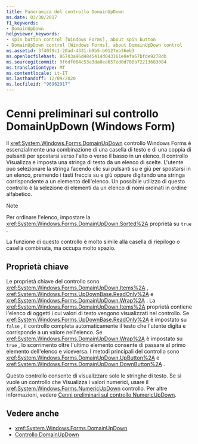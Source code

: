 ```yaml
---
title: Panoramica del controllo DomainUpDown
ms.date: 03/30/2017
f1_keywords:
- DomainUpDown
helpviewer_keywords:
- spin button control [Windows Forms], about spin button
- DomainUpDown control [Windows Forms], about DomainUpDown control
ms.assetid: 3f40f9c1-20ad-4331-b9b5-b0127eb36eb3
ms.openlocfilehash: 86703a96d4845414d043161e0efa67bfde9278db
ms.sourcegitcommit: 9f6df084c53a3da0ea657ed0d708a72213683084
ms.translationtype: MT
ms.contentlocale: it-IT
ms.lasthandoff: 12/09/2020
ms.locfileid: "96962917"
---
```

# <a name="domainupdown-control-overview-windows-forms"></a>Cenni preliminari sul controllo DomainUpDown (Windows Form)
Il <xref:System.Windows.Forms.DomainUpDown> controllo Windows Forms è essenzialmente una combinazione di una casella di testo e di una coppia di pulsanti per spostarsi verso l'alto o verso il basso in un elenco. Il controllo Visualizza e imposta una stringa di testo da un elenco di scelte. L'utente può selezionare la stringa facendo clic sui pulsanti su e giù per spostarsi in un elenco, premendo i tasti freccia su e giù oppure digitando una stringa corrispondente a un elemento dell'elenco. Un possibile utilizzo di questo controllo è la selezione di elementi da un elenco di nomi ordinati in ordine alfabetico.  
  
> [!NOTE]
> Per ordinare l'elenco, impostare la <xref:System.Windows.Forms.DomainUpDown.Sorted%2A> proprietà su `true` .  
  
 La funzione di questo controllo è molto simile alla casella di riepilogo o casella combinata, ma occupa molto spazio.  
  
## <a name="key-properties"></a>Proprietà chiave  
 Le proprietà chiave del controllo sono <xref:System.Windows.Forms.DomainUpDown.Items%2A> , <xref:System.Windows.Forms.UpDownBase.ReadOnly%2A> e <xref:System.Windows.Forms.DomainUpDown.Wrap%2A> . La <xref:System.Windows.Forms.DomainUpDown.Items%2A> proprietà contiene l'elenco di oggetti i cui valori di testo vengono visualizzati nel controllo. Se <xref:System.Windows.Forms.UpDownBase.ReadOnly%2A> è impostato su `false` , il controllo completa automaticamente il testo che l'utente digita e corrisponde a un valore nell'elenco. Se <xref:System.Windows.Forms.DomainUpDown.Wrap%2A> è impostato su `true` , lo scorrimento oltre l'ultimo elemento consente di passare al primo elemento dell'elenco e viceversa. I metodi principali del controllo sono <xref:System.Windows.Forms.DomainUpDown.UpButton%2A> e <xref:System.Windows.Forms.DomainUpDown.DownButton%2A> .  
  
 Questo controllo consente di visualizzare solo le stringhe di testo. Se si vuole un controllo che Visualizza i valori numerici, usare il <xref:System.Windows.Forms.NumericUpDown> controllo. Per altre informazioni, vedere [Cenni preliminari sul controllo NumericUpDown](numericupdown-control-overview-windows-forms.md).  
  
## <a name="see-also"></a>Vedere anche

- <xref:System.Windows.Forms.DomainUpDown>
- [Controllo DomainUpDown](domainupdown-control-windows-forms.md)
